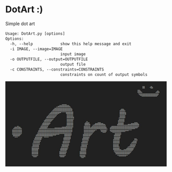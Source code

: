 # DotArt :)
Simple dot art

```
Usage: DotArt.py [options]
Options:
  -h, --help            show this help message and exit
  -i IMAGE, --image=IMAGE
                        input image
  -o OUTPUTFILE, --output=OUTPUTFILE
                        output file
  -c CONSTRAINTS, --constraints=CONSTRAINTS
                        constraints on count of output symbols
```


![logo](/images/logo.jpg)